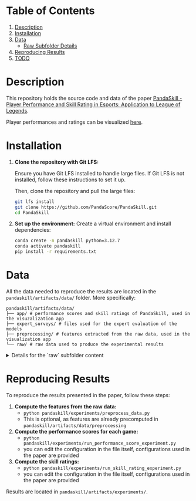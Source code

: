 # Table of Contents
1. [Description](#description)
2. [Installation](#installation)
3. [Data](#data)
    - [Raw Subfolder Details](#raw-subfolder-details)
4. [Reproducing Results](#reproducing-results)
5. [TODO](#todo)

# Description

This repository holds the source code and data of the paper [PandaSkill - Player Performance and Skill Rating in Esports: Application to League of Legends](https://arxiv.org/abs/2501.10049).

Player performances and ratings can be visualized [here](https://pandaskill.streamlit.app/).

# Installation

1. **Clone the repository with Git LFS:**

    Ensure you have Git LFS installed to handle large files. If Git LFS is not installed, follow these instructions to set it up.

    Then, clone the repository and pull the large files:

    ```bash
    git lfs install
    git clone https://github.com/PandaScore/PandaSkill.git
    cd PandaSkill
    ```

2. **Set up the environment:**
    Create a virtual environment and install dependencies:

    ```bash
    conda create -n pandaskill python=3.12.7
    conda activate pandaskill
    pip install -r requirements.txt
    ```

# Data

All the data needed to reproduce the results are located in the `pandaskill/artifacts/data/` folder. More specifically:
```
pandaskill/artifacts/data/
├── app/ # performance scores and skill ratings of PandaSkill, used in the visuzalization app
├── expert_surveys/ # files used for the expert evaluation of the models
├── preprocessing/ # features extracted from the raw data, used in the visualization app
└── raw/ # raw data used to produce the experimental results
```
<details>
  <summary>Details for the `raw` subfolder content</summary>

- `game_metadata.csv`: metadata of the games
    - `game_id`: ID of the game
    - `date`: date in format YYYY-MM-DD HH:MM:SS.ssssss
    - `match_id`: ID of the match (e.g., a BO5 is a match of max 5 games)
    - `tournament_id`: ID of the tournament
    - `tournament_name`: name of the tournament (e.g., Playoffs)
    - `series_id`: ID of the serie
    - `series_name`: name of the series (e.g., LCK Summer 2024)
    - `league_id`: ID of the league
    - `league_name`: name of the league (e.g., LCK)

Note: every game can be included in a tree structure such that: `Game ⊆ Match ⊆ Tournament ⊆ Series ⊆ League`.

- `game_players_stats.csv`:
    - `game_id`: ID of the game
    - `player_id`: ID of the player
    - `player_name`: name of the player
    - `team_id`: ID of the player's team
    - `team_name`: name of the player's team
    - `team_acronym`: acronym of the player's team
    - `role`: role of the player (e.g., Mid)
    - `win`: whether the player has won the game or not
    - `game_length`: length of the game in seconds
    - `champion_name`: name of the Champion played by the player
    - `team_kills`: total number of champion kills of the player's team
    - `tower_kills`: total number of tower kills of the player's team
    - `inhibitor_kills`: total number of inhibitor kills of the player's team (destroying an inhibitor that has respawned is counted as a kill)
    - `dragon_kills`: total number of Drake kills of the player's team
    - `herald_kills`: total number of Rift Herald kills of the player's team
    - `baron_kills`: total number of Baron Nashor kills of the player's team
    - `player_kills`: player's number of champion kills
    - `player_deaths`: player's number of deaths
    - `player_assists`: player's number of assists
    - `total_minions_killed`: player's number of minions killed
    - `gold_earned`: player's total amount of gold earned
    - `level`: player's final level (max 18)
    - `total_damage_dealt`: damage dealt by the player, disregarding the target
    - `total_damage_dealt_to_champions`: player's damage dealt to Champions
    - `total_damage_taken`: player's damage taken, disregarding the source
    - `wards_placed`: player's number of wards placed
    - `largest_killing_spree`: player's largest killing spree
    - `largest_multi_kill`: player's largest multi-kill (max 5)
- `game_events.csv`:
    - `id`: ID of the event
    - `game_id`: ID of the game
    - `timestamp`: game timestamp in seconds
    - `event_type`: type of the event (e.g., `player_kill`) 
    - `killer_id`: ID of the killer
    - `killed_id`: ID of the killed if it exists
    - `assisting_player_ids`: list of ID of the assisting players
    - `drake_type`: type of the drake (e.g., `infernal`)
</details>

# Reproducing Results

To reproduce the results presented in the paper, follow these steps:

1. **Compute the features from the raw data:**
    - `python pandaskill/experiments/preprocess_data.py`
    - This is optional, as features are already precomputed in `pandaskill/artifacts/data/preprocessing`
2. **Compute the performance scores for each game:**
    - `python pandaskill/experiments/run_performance_score_experiment.py`
    - you can edit the configuration in the file itself, configurations used in the paper are provided
3. **Compute the skill ratings:**
    - `python pandaskill/experiments/run_skill_rating_experiment.py`
    - you can edit the configuration in the file itself, configurations used in the paper are provided

Results are located in `pandaskill/artifacts/experiments/`. 
